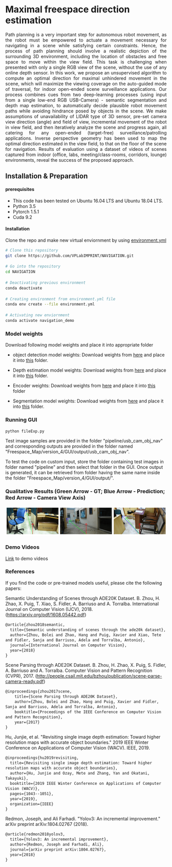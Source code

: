 
# Maximal freespace direction estimation
<p align="justify"> Path planning is a very important step for autonomous robot movement, as the robot must be empowered to actuate a movement necessary for navigating in a scene while satisfying certain constraints. Hence, the process of path planning should involve a realistic depiction of the surrounding 3D environment, including the location of obstacles and free space to move within the view field. This task is challenging when presented with only a single RGB view of the scene, without the use of any online depth sensor. In this work, we propose an unsupervised algorithm to compute an optimal direction for maximal unhindered movement in the scene, which will maximize the viewing coverage on the auto-guided mode of traversal, for indoor open-ended scene surveillance applications. Our process combines cues from two deep-learning processes (using input from a single low-end RGB USB-Camera) - semantic segmentation and depth map estimation, to automatically decide plausible robot movement paths while avoiding hindrance posed by objects in the scene. We make assumptions of unavailability of  LIDAR type of 3D sensor, pre-set camera view direction (angle) and field of view, incremental movement of the robot in view field, and then iteratively analyze the scene and progress again, all catering for any open-ended (target-free) surveillance/patrolling applications. Inverse perspective geometry has been used to map the optimal direction estimated in the view field, to that on the floor of the scene for navigation. Results of evaluation using a dataset of videos of scenes captured from indoor (office, labs, meeting/class-rooms, corridors, lounge) environments, reveal the success of the proposed approach. </p>

## Installation & Preparation

#### prerequisites
- This code has been tested on Ubuntu 16.04 LTS and Ubuntu 18.04 LTS.
- Python 3.5
- Pytorch 1.5.1
- Cuda 9.2

#### Installation

Clone the repo and make new virtual enviornment by using [environment.yml](https://github.com/VPLabIMPRINT/NAVIGATION/blob/main/environment.yml)

``` bash
# Clone this repository
git clone https://github.com/VPLabIMPRINT/NAVIGATION.git  

# Go into the repository
cd NAVIGATION

# Deactivating previous environment
conda deactivate

# Creating environment from environment.yml file
conda env create --file environment.yml 

# Activating new enviornment
conda activate navigation_demo 
```




### Model weights
Download following model weights and place it into appropriate folder

- object detection model weights: 
Download weights from [here](https://drive.google.com/drive/folders/1D9_7jCFyLwS0EGy6VP7uXw-22EuhIMkZ?usp=sharing)
and place it into [this](https://github.com/VPLabIMPRINT/NAVIGATION/tree/main/pytorch-0.4-yolov3) folder.

- Depth estimation model weights:
Download weights from [here](https://drive.google.com/file/d/158txNr2sP90FaWkk1q1rBkEwaWNuZJuO/view?usp=sharing)
and place it into [this](https://github.com/VPLabIMPRINT/NAVIGATION/tree/main/Revisiting_Single_Depth_Estimation/pretrained_model)
folder.

- Encoder weights:
Download weights from [here](https://drive.google.com/drive/folders/1QHfpg4FmA5WFT--gGGVloFD7PvVkw-5_?usp=sharing)
and place it into [this](https://github.com/VPLabIMPRINT/NAVIGATION/tree/main/Revisiting_Single_Depth_Estimation/pretrained_model/encoder) folder

- Segmentation model weights:
Download weights from [here](https://drive.google.com/drive/folders/1--uvbvqUgwDilHU60ZuBn1-Jd1-fAxFn?usp=sharing) and place it into [this](https://github.com/VPLabIMPRINT/NAVIGATION/tree/main/semantic-segmentation-pytorch/ckpt/ade20k-mobilenetv2dilated-c1_deepsup_fnf_best) folder.




### Running GUI
``` bash
python fileExp.py
```

Test image samples are provided in the folder "pipeline/usb_cam_obj_nav" and corresponding outputs are provided in the folder named "Freespace_Map/version_4/GUI/output/usb_cam_obj_nav". 

To test the code on custom input, store the folder containing test images in folder named "pipeline" and then select that folder in the GUI. Once output is generated, it can be retrieved from folder having the same name inside the folder "Freespace_Map/version_4/GUI/output/". 

### Qualitative Results (Green Arrow - GT; Blue Arrow - Prediction; Red Arrow - Camera View Axis)
![alt text](results_on_our_images.png)

### Demo Videos

[Link](https://drive.google.com/drive/folders/1L6E-OUsfc897NwsVfn1O2CCjjcnv5w1b?usp=sharing) to demo videos

### References

If you find the code or pre-trained models useful, please cite the following papers:

Semantic Understanding of Scenes through ADE20K Dataset. B. Zhou, H. Zhao, X. Puig, T. Xiao, S. Fidler, A. Barriuso and A. Torralba. International Journal on Computer Vision (IJCV), 2018. (https://arxiv.org/pdf/1608.05442.pdf)

```
@article{zhou2018semantic,
  title={Semantic understanding of scenes through the ade20k dataset},
  author={Zhou, Bolei and Zhao, Hang and Puig, Xavier and Xiao, Tete and Fidler, Sanja and Barriuso, Adela and Torralba, Antonio},
  journal={International Journal on Computer Vision},
  year={2018}
}
```
Scene Parsing through ADE20K Dataset. B. Zhou, H. Zhao, X. Puig, S. Fidler, A. Barriuso and A. Torralba. Computer Vision and Pattern Recognition (CVPR), 2017. (http://people.csail.mit.edu/bzhou/publication/scene-parse-camera-ready.pdf)

```
@inproceedings{zhou2017scene,
    title={Scene Parsing through ADE20K Dataset},
    author={Zhou, Bolei and Zhao, Hang and Puig, Xavier and Fidler, Sanja and Barriuso, Adela and Torralba, Antonio},
    booktitle={Proceedings of the IEEE Conference on Computer Vision and Pattern Recognition},
    year={2017}
}
```

Hu, Junjie, et al. "Revisiting single image depth estimation: Toward higher resolution maps with accurate object boundaries." 2019 IEEE Winter Conference on Applications of Computer Vision (WACV). IEEE, 2019.

```
@inproceedings{hu2019revisiting,
  title={Revisiting single image depth estimation: Toward higher resolution maps with accurate object boundaries},
  author={Hu, Junjie and Ozay, Mete and Zhang, Yan and Okatani, Takayuki},
  booktitle={2019 IEEE Winter Conference on Applications of Computer Vision (WACV)},
  pages={1043--1051},
  year={2019},
  organization={IEEE}
}
```

Redmon, Joseph, and Ali Farhadi. "Yolov3: An incremental improvement." arXiv preprint arXiv:1804.02767 (2018).

```
@article{redmon2018yolov3,
  title={Yolov3: An incremental improvement},
  author={Redmon, Joseph and Farhadi, Ali},
  journal={arXiv preprint arXiv:1804.02767},
  year={2018}
}
```
